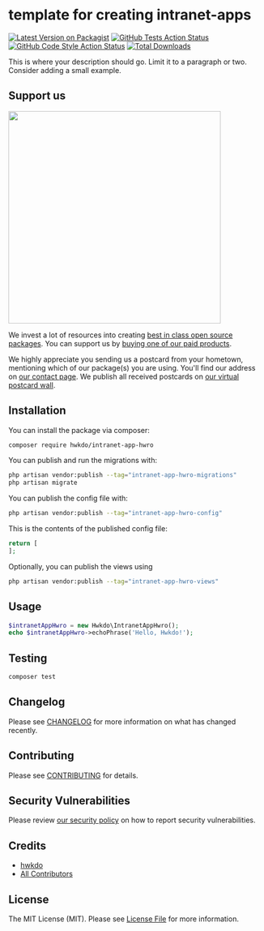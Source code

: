 # template for creating intranet-apps

[![Latest Version on Packagist](https://img.shields.io/packagist/v/hwkdo/intranet-app-hwro.svg?style=flat-square)](https://packagist.org/packages/hwkdo/intranet-app-hwro)
[![GitHub Tests Action Status](https://img.shields.io/github/actions/workflow/status/hwkdo/intranet-app-hwro/run-tests.yml?branch=main&label=tests&style=flat-square)](https://github.com/hwkdo/intranet-app-hwro/actions?query=workflow%3Arun-tests+branch%3Amain)
[![GitHub Code Style Action Status](https://img.shields.io/github/actions/workflow/status/hwkdo/intranet-app-hwro/fix-php-code-style-issues.yml?branch=main&label=code%20style&style=flat-square)](https://github.com/hwkdo/intranet-app-hwro/actions?query=workflow%3A"Fix+PHP+code+style+issues"+branch%3Amain)
[![Total Downloads](https://img.shields.io/packagist/dt/hwkdo/intranet-app-hwro.svg?style=flat-square)](https://packagist.org/packages/hwkdo/intranet-app-hwro)

This is where your description should go. Limit it to a paragraph or two. Consider adding a small example.

## Support us

[<img src="https://github-ads.s3.eu-central-1.amazonaws.com/intranet-app-hwro.jpg?t=1" width="419px" />](https://spatie.be/github-ad-click/intranet-app-hwro)

We invest a lot of resources into creating [best in class open source packages](https://spatie.be/open-source). You can support us by [buying one of our paid products](https://spatie.be/open-source/support-us).

We highly appreciate you sending us a postcard from your hometown, mentioning which of our package(s) you are using. You'll find our address on [our contact page](https://spatie.be/about-us). We publish all received postcards on [our virtual postcard wall](https://spatie.be/open-source/postcards).

## Installation

You can install the package via composer:

```bash
composer require hwkdo/intranet-app-hwro
```

You can publish and run the migrations with:

```bash
php artisan vendor:publish --tag="intranet-app-hwro-migrations"
php artisan migrate
```

You can publish the config file with:

```bash
php artisan vendor:publish --tag="intranet-app-hwro-config"
```

This is the contents of the published config file:

```php
return [
];
```

Optionally, you can publish the views using

```bash
php artisan vendor:publish --tag="intranet-app-hwro-views"
```

## Usage

```php
$intranetAppHwro = new Hwkdo\IntranetAppHwro();
echo $intranetAppHwro->echoPhrase('Hello, Hwkdo!');
```

## Testing

```bash
composer test
```

## Changelog

Please see [CHANGELOG](CHANGELOG.md) for more information on what has changed recently.

## Contributing

Please see [CONTRIBUTING](CONTRIBUTING.md) for details.

## Security Vulnerabilities

Please review [our security policy](../../security/policy) on how to report security vulnerabilities.

## Credits

- [hwkdo](https://github.com/hwkdo)
- [All Contributors](../../contributors)

## License

The MIT License (MIT). Please see [License File](LICENSE.md) for more information.
